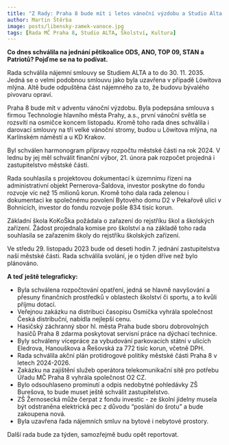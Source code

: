 ```yaml
---
title: "Z Rady: Praha 8 bude mít i letos vánoční výzdobu a Studio Alta bude v Libni do roku 2035"
author: Martin Štěrba
image: posts/libensky-zamek-vanoce.jpg
tags: [Rada MČ Praha 8, Studio ALTA, Školství, Kultura]
---
```


**Co dnes schválila na jednání pětikoalice ODS, ANO, TOP 09, STAN a Patriotů? Pojďme se na to podívat.**

Rada schválila nájemní smlouvy se Studiem ALTA a to do 30. 11. 2035. Jedná se o velmi podobnou smlouvu jako byla uzavřena v případě Löwitova mlýna. Altě bude odpuštěna část nájemného za to, že budovu bývalého pivovaru opraví.

Praha 8 bude mít v adventu vánoční výzdobu. Byla podepsána smlouva s firmou Technologie hlavního města Prahy, a.s., první vánoční světla se rozsvítí na osmičce koncem listopadu. Kromě toho rada dnes schválila i darovací smlouvy na tři velké vánoční stromy, budou u Löwitova mlýna, na Karlínském náměstí a u KD Krakov.

Byl schválen harmonogram přípravy rozpočtu městské části na rok 2024. V lednu by jej měl schválit finanční výbor, 21. února pak rozpočet projedná i zastupitelstvo městské části.

Rada souhlasila s projektovou dokumentací k územnímu řízení na administrativní objekt Pernerova-Šaldova, investor poskytne do fondu rozvoje víc než 15 milionů korun. Kromě toho dala rada zelenou i dokumentaci ke společnému povolení Bytového domu D2 v Pekařově ulici v Bohnicích, investor do fondu rozvoje pošle 834 tisíc korun.

Základní škola KoKoŠka požádala o zařazení do rejstříku škol a školských zařízení. Žádost projednala komise pro školství a na základě toho rada souhlasila se zařazením školy do rejstříku školských zařízení.

Ve středu 29. listopadu 2023 bude od deseti hodin 7. jednání zastupitelstva naší městské části. Rada schválila svolání, je o týden dříve než bylo plánováno. 

**A teď ještě telegraficky:**
- Byla schválena rozpočtování opatření, jedná se hlavně navyšování a přesuny finančních prostředků v oblastech školství či sportu, a to kvůli příjmu dotací. 
- Veřejnou zakázku na distribuci časopisu Osmička vyhrála společnost Česká distribuční, nabídla nejlepší cenu.
- Hasičský záchranný sbor hl. města Praha bude sboru dobrovolných hasičů Praha 8 zdarma poskytovat servisní práce na dýchací technice.
- Byly schváleny vícepráce za vybudování parkovacích státní v ulicích Eledrova, Hanouškova a Řešovská za 772 tisíc korun, včetně DPH.
- Rada schválila akční plán protidrogové politiky městské části Praha 8 v letech 2024-2026.
- Zakázku na zajištění služeb operátora telekomunikační sítě pro potřebu Úřadu MČ Praha 8 vyhrála společnost O2 CZ. 
- Bylo odsouhlaseno prominutí a odpis nedobytné pohledávky ZŠ Burešova, to bude muset ještě schválit zastupitelstvo.
- ZŠ Žernosecká může čerpat z fondu investic - ze školní jídelny musela být odstraněna elektrická pec z důvodu “poslání do šrotu” a bude zakoupena nová.
- Byla uzavřena řada nájemních smluv na bytové i nebytové prostory. 

Další rada bude za týden, samozřejmě budu opět reportovat.